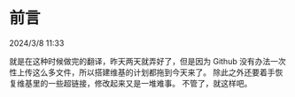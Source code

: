 # 前言

2024/3/8 11:33

就是在这种时候做完的翻译，昨天两天就弄好了，但是因为 Github 没有办法一次性上传这么多文件，所以搭建维基的计划都拖到今天来了。
除此之外还要着手恢复维基里的一些超链接，修改起来又是一堆难事。
不管了，就这样吧。

